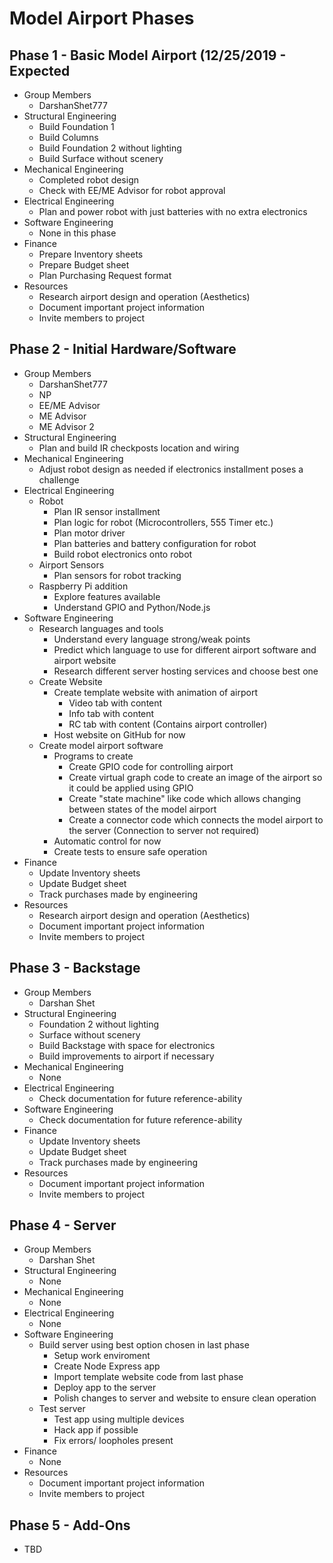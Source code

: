 # Model Airport Phases

## Phase 1 - Basic Model Airport (12/25/2019 - Expected 
   * Group Members
      * DarshanShet777
   * Structural Engineering
      * Build Foundation 1
      * Build Columns
      * Build Foundation 2 without lighting
      * Build Surface without scenery
   * Mechanical Engineering
      * Completed robot design
      * Check with EE/ME Advisor for robot approval
   * Electrical Engineering
      * Plan and power robot with just batteries with no extra electronics
   * Software Engineering
      * None in this phase
   * Finance
      * Prepare Inventory sheets
      * Prepare Budget sheet
      * Plan Purchasing Request format
   * Resources
      * Research airport design and operation (Aesthetics)
      * Document important project information
      * Invite members to project

## Phase 2 - Initial Hardware/Software
   * Group Members
      * DarshanShet777
      * NP
      * EE/ME Advisor
      * ME Advisor
      * ME Advisor 2
   * Structural Engineering
      * Plan and build IR checkposts location and wiring
   * Mechanical Engineering
      * Adjust robot design as needed if electronics installment poses a challenge
   * Electrical Engineering
      * Robot
         * Plan IR sensor installment
         * Plan logic for robot (Microcontrollers, 555 Timer etc.)
         * Plan motor driver
         * Plan batteries and battery configuration for robot
         * Build robot electronics onto robot
      * Airport Sensors
         * Plan sensors for robot tracking
      * Raspberry Pi addition
         * Explore features available
         * Understand GPIO and Python/Node.js
   * Software Engineering
      * Research languages and tools
         * Understand every language strong/weak points
         * Predict which language to use for different airport software and airport website
         * Research different server hosting services and choose best one
      * Create Website
         * Create template website with animation of airport
            * Video tab with content
            * Info tab with content
            * RC tab with content \(Contains airport controller\)
         * Host website on GitHub for now
      * Create model airport software
         * Programs to create
            * Create GPIO code for controlling airport
            * Create virtual graph code to create an image of the airport so it could be applied using GPIO
            * Create "state machine" like code which allows changing between states of the model airport
            * Create a connector code which connects the model airport to the server \(Connection to server not required\)
         * Automatic control for now
         * Create tests to ensure safe operation
   * Finance
      * Update Inventory sheets
      * Update Budget sheet
      * Track purchases made by engineering
   * Resources
      * Research airport design and operation (Aesthetics)
      * Document important project information
      * Invite members to project

## Phase 3 - Backstage
   * Group Members
      * Darshan Shet
   * Structural Engineering
      * Foundation 2 without lighting
      * Surface without scenery
      * Build Backstage with space for electronics
      * Build improvements to airport if necessary
   * Mechanical Engineering
      * None
   * Electrical Engineering
      * Check documentation for future reference-ability
   * Software Engineering
      * Check documentation for future reference-ability
   * Finance
      * Update Inventory sheets
      * Update Budget sheet
      * Track purchases made by engineering
   * Resources
      * Document important project information
      * Invite members to project

## Phase 4 - Server
   * Group Members
      * Darshan Shet
   * Structural Engineering
      * None
   * Mechanical Engineering
      * None
   * Electrical Engineering
      * None
   * Software Engineering
      * Build server using best option chosen in last phase
         * Setup work enviroment
         * Create Node Express app
         * Import template website code from last phase
         * Deploy app to the server
         * Polish changes to server and website to ensure clean operation
      * Test server
         * Test app using multiple devices
         * Hack app if possible
         * Fix errors/ loopholes present
   * Finance
      * None
   * Resources
      * Document important project information
      * Invite members to project

## Phase 5 - Add-Ons
   * TBD
